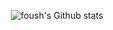 <p align="center">
  <img src="https://github-readme-stats.vercel.app/api?username=arthurseredaa" alt="foush's Github stats">
</p><br>


